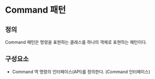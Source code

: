# Command 패턴
## 정의
Command 패턴은 명령을 표현하는 클래스를 하나의 객체로 표현하는 패턴이다.

## 구성요소
- Command 역
명령의 인터페이스(API)를 정의한다. (Command 인터페이스)